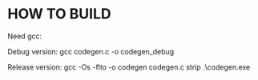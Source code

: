 # HOW TO BUILD

Need gcc:

  Debug version:
    gcc codegen.c -o codegen_debug
    
  Release version:
    gcc -Os -flto -o codegen codegen.c
    strip .\codegen.exe
